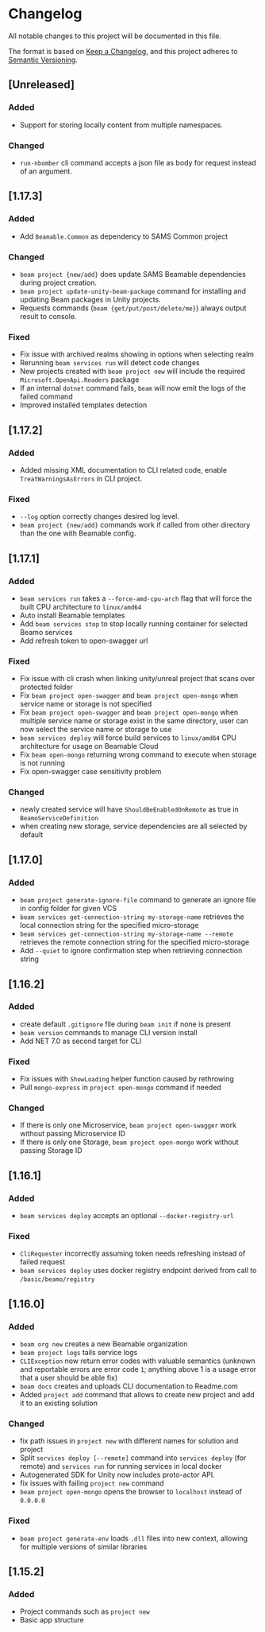 # Changelog

All notable changes to this project will be documented in this file.

The format is based on [Keep a Changelog](https://keepachangelog.com/en/1.0.0/),
and this project adheres to [Semantic Versioning](https://semver.org/spec/v2.0.0.html).

## [Unreleased]

### Added

- Support for storing locally content from multiple namespaces.

### Changed
- `run-nbomber` cli command accepts a json file as body for request instead of an argument.

## [1.17.3]

### Added

- Add `Beamable.Common` as dependency to SAMS Common project

### Changed

- `beam project {new/add}` does update SAMS Beamable dependencies during project creation.
- `beam project update-unity-beam-package` command for installing and updating Beam packages in Unity projects.
- Requests commands (`beam {get/put/post/delete/me}`) always output result to console.

### Fixed

- Fix issue with archived realms showing in options when selecting realm
- Rerunning `beam services run` will detect code changes
- New projects created with `beam project new` will include the required `Microsoft.OpenApi.Readers` package
- If an internal `dotnet` command fails, `beam` will now emit the logs of the failed command
- Improved installed templates detection

## [1.17.2]

### Added

- Added missing XML documentation to CLI related code, enable `TreatWarningsAsErrors` in CLI project.

### Fixed

- `--log` option correctly changes desired log level.
- `beam project {new/add}` commands work if called from other directory than the one with Beamable config.

## [1.17.1]

### Added

- `beam services run` takes a `--force-amd-cpu-arch` flag that will force the built CPU architecture to `linux/amd64`
- Auto install Beamable templates
- Add `beam services stop` to stop locally running container for selected Beamo services
- Add refresh token to open-swagger url

### Fixed

- Fix issue with cli crash when linking unity/unreal project that scans over protected folder
- Fix `beam project open-swagger` and `beam project open-mongo` when service name or storage is not specified
- Fix `beam project open-swagger` and `beam project open-mongo` when multiple service name or storage exist in the same directory, user can now select the service name or storage to use
- `beam services deploy` will force build services to `linux/amd64` CPU architecture for usage on Beamable Cloud
- Fix `beam open-mongo` returning wrong command to execute when storage is not running
- Fix open-swagger case sensitivity problem

### Changed

- newly created service will have `ShouldBeEnabledOnRemote` as true in `BeamoServiceDefinition`
- when creating new storage, service dependencies are all selected by default

## [1.17.0]

### Added

- `beam project generate-ignore-file` command to generate an ignore file in config folder for given VCS
- `beam services get-connection-string my-storage-name` retrieves the local connection string
for the specified micro-storage
- `beam services get-connection-string my-storage-name --remote` retrieves the remote connection string
for the specified micro-storage
- Add `--quiet` to ignore confirmation step when retrieving connection string

## [1.16.2]

### Added

- create default `.gitignore` file during `beam init` if none is present
- `beam version` commands to manage CLI version install
- Add NET 7.0 as second target for CLI

### Fixed

- Fix issues with `ShowLoading` helper function caused by rethrowing
- Pull `mongo-express` in `project open-mongo` command if needed

### Changed

- If there is only one Microservice, `beam project open-swagger` work without passing Microservice ID
- If there is only one Storage, `beam project open-mongo` work without passing Storage ID

## [1.16.1]

### Added

- `beam services deploy` accepts an optional `--docker-registry-url`

### Fixed

- `CliRequester` incorrectly assuming token needs refreshing instead of failed request
- `beam services deploy` uses docker registry endpoint derived from call to `/basic/beamo/registry`

## [1.16.0]

### Added

- `beam org new` creates a new Beamable organization
- `beam project logs` tails service logs
- `CLIException` now return error codes with valuable semantics (unknown and reportable errors are error code `1`;
  anything above 1 is a usage error that a user should be able fix)
- `beam docs` creates and uploads CLI documentation to Readme.com
- Added `project add` command that allows to create new project and add it to an existing solution

### Changed

- fix path issues in `project new` with different names for solution and project
- Split `services deploy [--remote]` command into `services deploy` (for remote) and `services run` for running services
  in local docker
- Autogenerated SDK for Unity now includes proto-actor API.
- fix issues with failing `project new` command
- `beam project open-mongo` opens the browser to `localhost` instead of `0.0.0.0`

### Fixed

- `beam project generate-env` loads `.dll` files into new context, allowing for multiple versions of similar libraries

## [1.15.2]

### Added

- Project commands such as `project new`
- Basic app structure
